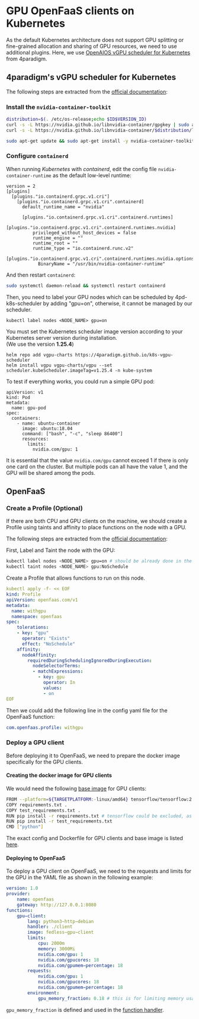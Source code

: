
# GPU OpenFaaS clients on Kubernetes

As the default Kubernetes architecture does not support GPU splitting or fine-grained
allocation and sharing of GPU resources, we need to use additional plugins. Here, we use [OpenAIOS vGPU scheduler for Kubernetes](https://github.com/4paradigm/k8s-vgpu-scheduler) from 4paradigm.

## 4paradigm's vGPU scheduler for Kubernetes

The following steps are extracted from the [official documentation](https://github.com/4paradigm/k8s-vgpu-scheduler/blob/master/README.md):

### Install the `nvidia-container-toolkit`

```bash
distribution=$(. /etc/os-release;echo $ID$VERSION_ID)
curl -s -L https://nvidia.github.io/libnvidia-container/gpgkey | sudo apt-key add -
curl -s -L https://nvidia.github.io/libnvidia-container/$distribution/libnvidia-container.list | sudo tee /etc/apt/sources.list.d/libnvidia-container.list

sudo apt-get update && sudo apt-get install -y nvidia-container-toolkit
```

### Configure `containerd`
When running *Kubernetes* with *containerd*, edit the config file `nvidia-container-runtime` as the default low-level runtime:
```
version = 2
[plugins]
  [plugins."io.containerd.grpc.v1.cri"]
    [plugins."io.containerd.grpc.v1.cri".containerd]
      default_runtime_name = "nvidia"

      [plugins."io.containerd.grpc.v1.cri".containerd.runtimes]
        [plugins."io.containerd.grpc.v1.cri".containerd.runtimes.nvidia]
          privileged_without_host_devices = false
          runtime_engine = ""
          runtime_root = ""
          runtime_type = "io.containerd.runc.v2"
          [plugins."io.containerd.grpc.v1.cri".containerd.runtimes.nvidia.options]
            BinaryName = "/usr/bin/nvidia-container-runtime"
```

And then restart `containerd`:  

```bash
sudo systemctl daemon-reload && systemctl restart containerd
```

Then, you need to label your GPU nodes which can be scheduled by 4pd-k8s-scheduler by adding "gpu=on", otherwise, it cannot be managed by our scheduler.

```
kubectl label nodes <NODE_NAME> gpu=on
```

You must set the Kubernetes scheduler image version according to your Kubernetes server version during installation.  
(We use the version **1.25.4**)

```
helm repo add vgpu-charts https://4paradigm.github.io/k8s-vgpu-scheduler
helm install vgpu vgpu-charts/vgpu --set scheduler.kubeScheduler.imageTag=v1.25.4 -n kube-system
```

To test if everything works, you could run a simple GPU pod:

```
apiVersion: v1
kind: Pod
metadata:
  name: gpu-pod
spec:
  containers:
    - name: ubuntu-container
      image: ubuntu:18.04
      command: ["bash", "-c", "sleep 86400"]
      resources:
        limits:
          nvidia.com/gpu: 1
```

It is essential that the value `nvidia.com/gpu` cannot exceed 1 if there is only one card on the cluster. But multiple pods can all have the value 1, and the GPU will be shared among the pods.

## OpenFaaS

### Create a Profile (Optional)

If there are both CPU and GPU clients on the machine, we should create a Profile using taints and affinity to place functions on the node with a GPU.

The following steps are extracted from the [official documentation](https://docs.openfaas.com/reference/profiles/):

First, Label and Taint the node with the GPU:

```bash
kubectl label nodes <NODE_NAME> gpu=on # should be already done in the previous step
kubectl taint nodes <NODE_NAME> gpu:NoSchedule
```

Create a Profile that allows functions to run on this node.

```yaml
kubectl apply -f- << EOF
kind: Profile
apiVersion: openfaas.com/v1
metadata:
  name: withgpu
  namespace: openfaas
spec:
    tolerations:
    - key: "gpu"
      operator: "Exists"
      effect: "NoSchedule"
    affinity:
      nodeAffinity:
        requiredDuringSchedulingIgnoredDuringExecution:
          nodeSelectorTerms:
          - matchExpressions:
            - key: gpu
              operator: In
              values:
              - on
EOF
```

Then we could add the following line in the config yaml file for the OpenFaaS function:

```yaml
com.openfaas.profile: withgpu
```

### Deploy a GPU client

Before deploying it to OpenFaaS, we need to prepare the docker image specifically for the GPU clients.

#### Creating the docker image for GPU clients

We would need the following [base image](/docker_images/openfaas/GPU/gpu-base-image/) for GPU clients:

```bash
FROM --platform=${TARGETPLATFORM:-linux/amd64} tensorflow/tensorflow:2.10.0-gpu
COPY requirements.txt .
COPY test_requirements.txt .
RUN pip install -r requirements.txt # tensorflow could be excluded, as already present
RUN pip install -r test_requirements.txt
CMD ["python"]
```

The exact config and Dockerfile for GPU clients and base image is listed [here](/docker_images/openfaas/GPU/).

#### Deploying to OpenFaaS

To deploy a GPU client on OpenFaaS, we need to the requests and limits for the GPU in the YAML file as shown in the following example:

```yaml
version: 1.0
provider:
    name: openfaas
    gateway: http://127.0.0.1:8080
functions:
    gpu−client:
        lang: python3−http−debian
        handler: ./client
        image: fedless−gpu−client
        limits:
            cpu: 2000m
            memory: 3000Mi
            nvidia.com/gpu: 1
            nvidia.com/gpucores: 18
            nvidia.com/gpumem−percentage: 18
        requests:
            nvidia.com/gpu: 1
            nvidia.com/gpucores: 18
            nvidia.com/gpumem−percentage: 18
        environment:
            gpu_memory_fraction: 0.18 # this is for limiting memory usage on the tensorflow level
```

`gpu_memory_fraction` is defined and used in the [function handler](/docker_images/openfaas/GPU/gpu-client/function/handler.py).